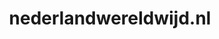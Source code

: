 ---
layout: post
title:  "nederlandwereldwijd.nl"
internal_url:  "/data/nederlandwereldwijd.nl.html"
categories: dutchgov
---